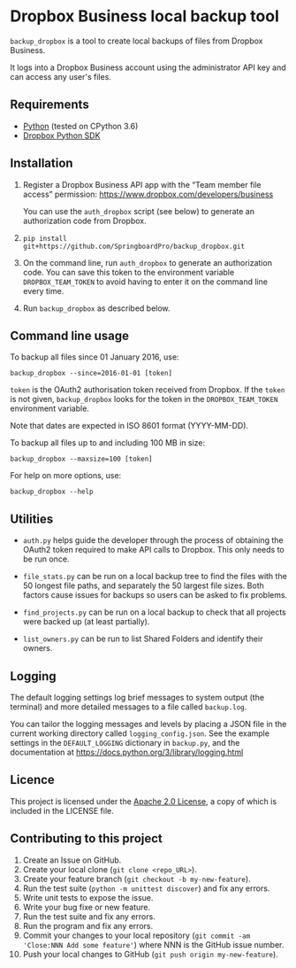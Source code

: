 # Dropbox Business local backup tool

`backup_dropbox` is a tool to create local backups of files from Dropbox Business.

It logs into a Dropbox Business account using the administrator API key
and can access any user's files.

## Requirements

 * [Python](https://www.python.org/downloads) (tested on CPython 3.6)
 * [Dropbox Python SDK](https://github.com/dropbox/dropbox-sdk-python)

## Installation

1. Register a Dropbox Business API app with the “Team member file access”
   permission: https://www.dropbox.com/developers/business

   You can use the `auth_dropbox` script (see below) to generate an
   authorization code from Dropbox.

2. `pip install git+https://github.com/SpringboardPro/backup_dropbox.git`

3. On the command line, run `auth_dropbox` to generate an authorization code.
   You can save this token to the environment variable `DROPBOX_TEAM_TOKEN` to
   avoid having to enter it on the command line every time.

4. Run `backup_dropbox` as described below.

## Command line usage

To backup all files since 01 January 2016, use:

`backup_dropbox --since=2016-01-01 [token]`

`token` is the OAuth2 authorisation token received from Dropbox. If the `token`
is not given, `backup_dropbox` looks for the token in the `DROPBOX_TEAM_TOKEN`
environment variable.

Note that dates are expected in ISO 8601 format (YYYY-MM-DD).

To backup all files up to and including 100 MB in size:

`backup_dropbox --maxsize=100 [token]`

For help on more options, use:

`backup_dropbox --help`

## Utilities

* `auth.py` helps guide the developer through the process of obtaining the
  OAuth2 token required to make API calls to Dropbox.  This only needs to be
  run once.

* `file_stats.py` can be run on a local backup tree to find the files with the
  50 longest file paths, and separately the 50 largest file sizes. Both factors
  cause issues for backups so users can be asked to fix problems.

* `find_projects.py` can be run on a local backup to check that all projects
  were backed up (at least partially).

* `list_owners.py` can be run to list Shared Folders and identify their owners.

## Logging

The default logging settings log brief messages to system output (the terminal)
and more detailed messages to a file called `backup.log`.

You can tailor the logging messages and levels by placing a JSON file in the
current working directory called `logging_config.json`.  See the example
settings in the `DEFAULT_LOGGING` dictionary in `backup.py`, and the
documentation at https://docs.python.org/3/library/logging.html

## Licence

This project is licensed under the
[Apache 2.0 License](https://www.apache.org/licenses/LICENSE-2.0), a copy of
which is included in the LICENSE file.

## Contributing to this project

1. Create an Issue on GitHub.
2. Create your local clone (`git clone <repo_URL>`).
3. Create your feature branch (`git checkout -b my-new-feature`).
4. Run the test suite (`python -m unittest discover`) and fix any errors.
5. Write unit tests to expose the issue.
6. Write your bug fixe or new feature.
7. Run the test suite and fix any errors.
8. Run the program and fix any errors.
9. Commit your changes to your local repository
   (`git commit -am 'Close:NNN Add some feature'`) where NNN is the GitHub
   issue number.
10. Push your local changes to GitHub (`git push origin my-new-feature`).
